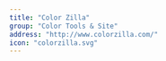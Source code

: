 ```yaml
---
title: "Color Zilla"
group: "Color Tools & Site"
address: "http://www.colorzilla.com/"
icon: "colorzilla.svg"
---
```

